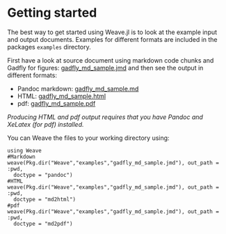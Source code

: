 
# Getting started

The best way to get started using Weave.jl is to look at the example input and
output documents. Examples for different formats are included in the packages `examples` directory.

First have a look at source document using markdown code chunks and Gadfly for
figures: [gadfly_md_sample.jmd](examples/gadfly_md_sample.jmd) and then see the
output in different formats:

  - Pandoc markdown: [gadfly_md_sample.md](examples/gadfly_md_sample.txt)
  - HTML: [gadfly_md_sample.html](examples/gadfly_md_sample.html)
  - pdf: [gadfly_md_sample.pdf](examples/gadfly_md_sample.pdf)

*Producing HTML and pdf output requires that you have Pandoc and XeLatex (for pdf) installed.*

You can Weave the files to your working directory using:

```
using Weave
#Markdown
weave(Pkg.dir("Weave","examples","gadfly_md_sample.jmd"), out_path = :pwd,
  doctype = "pandoc")
#HTML
weave(Pkg.dir("Weave","examples","gadfly_md_sample.jmd"), out_path = :pwd,
  doctype = "md2html")
#pdf
weave(Pkg.dir("Weave","examples","gadfly_md_sample.jmd"), out_path = :pwd,
  doctype = "md2pdf")
```
